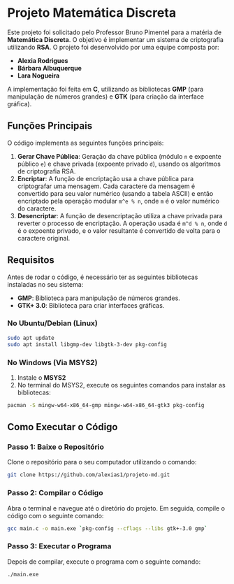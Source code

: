 # Projeto Matemática Discreta

Este projeto foi solicitado pelo Professor Bruno Pimentel para a matéria de **Matemática Discreta**. O objetivo é implementar um sistema de criptografia utilizando **RSA**. O projeto foi desenvolvido por uma equipe composta por:

- **Alexia Rodrigues**
- **Bárbara Albuquerque**
- **Lara Nogueira**

A implementação foi feita em **C**, utilizando as bibliotecas **GMP** (para manipulação de números grandes) e **GTK** (para criação da interface gráfica).

## Funções Principais

O código implementa as seguintes funções principais:

1. **Gerar Chave Pública**: Geração da chave pública (módulo `n` e expoente público `e`) e chave privada (expoente privado `d`), usando os algoritmos de criptografia RSA.
2. **Encriptar**: A função de encriptação usa a chave pública para criptografar uma mensagem. Cada caractere da mensagem é convertido para seu valor numérico (usando a tabela ASCII) e então encriptado pela operação modular `m^e % n`, onde `m` é o valor numérico do caractere.
3. **Desencriptar**: A função de desencriptação utiliza a chave privada para reverter o processo de encriptação. A operação usada é `m^d % n`, onde `d` é o expoente privado, e o valor resultante é convertido de volta para o caractere original.

## Requisitos

Antes de rodar o código, é necessário ter as seguintes bibliotecas instaladas no seu sistema:

- **GMP**: Biblioteca para manipulação de números grandes.
- **GTK+ 3.0**: Biblioteca para criar interfaces gráficas.

### No Ubuntu/Debian (Linux)
```bash
sudo apt update
sudo apt install libgmp-dev libgtk-3-dev pkg-config
```

### No Windows (Via MSYS2)
1. Instale o **MSYS2**
2. No terminal do MSYS2, execute os seguintes comandos para instalar as bibliotecas:
```bash
pacman -S mingw-w64-x86_64-gmp mingw-w64-x86_64-gtk3 pkg-config
```
## Como Executar o Código
### Passo 1: Baixe o Repositório
Clone o repositório para o seu computador utilizando o comando:
```bash
git clone https://github.com/alexias1/projeto-md.git
```
### Passo 2: Compilar o Código
Abra o terminal e navegue até o diretório do projeto. Em seguida, compile o código com o seguinte comando:
```bash
gcc main.c -o main.exe `pkg-config --cflags --libs gtk+-3.0 gmp`
```
### Passo 3: Executar o Programa
Depois de compilar, execute o programa com o seguinte comando:
```
./main.exe

